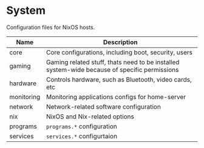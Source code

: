 # System

Configuration files for NixOS hosts.

| Name          | Description                                                                                    |
| ------------- | ---------------------------------------------------------------------------------------------- |
| core          | Core configurations, including boot, security, users                                           |
| gaming        | Gaming related stuff, thats need to be installed system-wide because of specific permissions   |
| hardware      | Controls hardware, such as Bluetooth, video cards, etc                                         |
| monitoring    | Monitoring applications configs for home-server                                                |
| network       | Network-related software configuration                                                         |
| nix           | NixOS and Nix-related options                                                                  |
| programs      | `programs.*` configuration                                                                     |
| services      | `services.*` configurtaion                                                                     |
